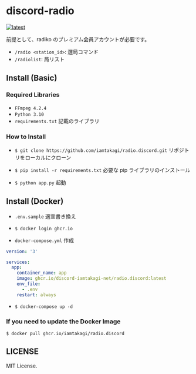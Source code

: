 # discord-radio
[![latest](https://github.com/iamtakagi/radio.discord/actions/workflows/latest.yml/badge.svg)](https://github.com/iamtakagi/radio.discord/actions/workflows/latest.yml)

前提として、radiko のプレミアム会員アカウントが必要です。

- `/radio <station_id>`: 選局コマンド
- `/radiolist`: 局リスト

## Install (Basic)

### Required Libraries
- `FFmpeg 4.2.4`
- `Python 3.10`
- `requirements.txt` 記載のライブラリ

### How to Install
- `$ git clone https://github.com/iamtakagi/radio.discord.git` リポジトリをローカルにクローン

- `$ pip install -r requirements.txt` 必要な pip ライブラリのインストール

- `$ python app.py` 起動

## Install (Docker)
- `.env.sample` 適宣書き換え

- `$ docker login ghcr.io`

- `docker-compose.yml` 作成
```yml
version: '3'

services:
  app:
    container_name: app
    image: ghcr.io/discord-iamtakagi-net/radio.discord:latest
    env_file: 
      - .env
    restart: always
```

- `$ docker-compose up -d` 

### If you need to update the Docker Image
`$ docker pull ghcr.io/iamtakagi/radio.discord`

## LICENSE
MIT License.
